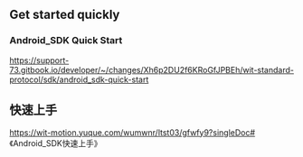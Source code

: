 
## Get started quickly
### Android_SDK Quick Start
https://support-73.gitbook.io/developer/~/changes/Xh6p2DU2f6KRoGfJPBEh/wit-standard-protocol/sdk/android_sdk-quick-start

## 快速上手

https://wit-motion.yuque.com/wumwnr/ltst03/gfwfy9?singleDoc# 《Android_SDK快速上手》
